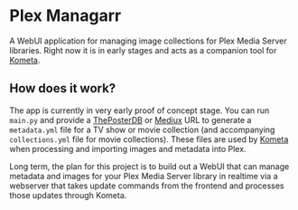 # Plex Managarr
A WebUI application for managing image collections for Plex Media Server libraries. Right now it is in early 
stages and acts as a companion tool for [Kometa](https://kometa.wiki).

## How does it work?
The app is currently in very early proof of concept stage. You can run `main.py` and provide a 
[ThePosterDB](https://theposterdb.com) or [Mediux](https://mediux.pro) URL to generate a `metadata.yml` file for a 
TV show or movie collection (and accompanying `collections.yml` file for movie collections). These files are used 
by [Kometa](https://kometa.wiki) when processing and importing images and metadata into Plex.

Long term, the plan for this project is to build out a WebUI that can manage metadata and images for your Plex 
Media Server library in realtime via a webserver that takes update commands from the frontend and processes 
those updates through Kometa.
